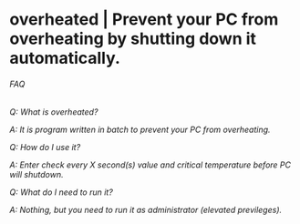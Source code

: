 # overheated | Prevent your PC from overheating by shutting down it automatically.

###### FAQ
*Q: What is overheated?*

*A: It is program written in batch to prevent your PC from overheating.*

*Q: How do I use it?*

*A: Enter check every X second(s) value and critical temperature before PC will shutdown.*

*Q: What do I need to run it?*

*A: Nothing, but you need to run it as administrator (elevated previleges).*
